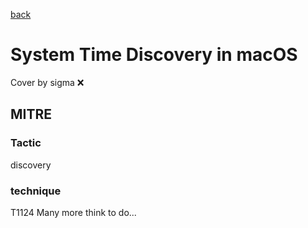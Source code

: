 [back](../index.md)
# System Time Discovery in macOS
Cover by sigma :x: 
## MITRE
### Tactic
discovery
### technique
T1124
Many more think to do...